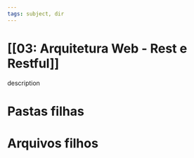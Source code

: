 ```yaml
---
tags: subject, dir
---
```


# [[03: Arquitetura Web - Rest e Restful]]

description

# Pastas filhas



# Arquivos filhos


